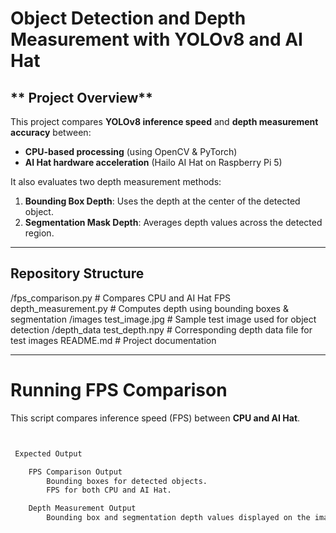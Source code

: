 # **Object Detection and Depth Measurement with YOLOv8 and AI Hat**

## ** Project Overview**
This project compares **YOLOv8 inference speed** and **depth measurement accuracy** between:
- **CPU-based processing** (using OpenCV & PyTorch)
- **AI Hat hardware acceleration** (Hailo AI Hat on Raspberry Pi 5)

It also evaluates two depth measurement methods:
1. **Bounding Box Depth**: Uses the depth at the center of the detected object.
2. **Segmentation Mask Depth**: Averages depth values across the detected region.

---

## **Repository Structure**

 /fps_comparison.py # Compares CPU and AI Hat FPS depth_measurement.py # Computes depth using bounding boxes & segmentation 
 /images test_image.jpg # Sample test image used for object detection 
 /depth_data test_depth.npy # Corresponding depth data file for test images README.md # Project documentation


---

# **Running FPS Comparison**
This script compares inference speed (FPS) between **CPU and AI Hat**.

```bash


 Expected Output

    FPS Comparison Output
        Bounding boxes for detected objects.
        FPS for both CPU and AI Hat.

    Depth Measurement Output
        Bounding box and segmentation depth values displayed on the image.(This code is faulty because it retuns same values for both depth methods)
